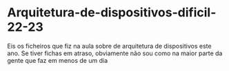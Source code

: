 # Arquitetura-de-dispositivos-dificil-22-23
Eis os ficheiros que fiz na aula sobre de arquitetura de dispositivos este ano. Se tiver fichas em atraso, obviamente não sou como na maior parte da gente que faz em menos de um dia
